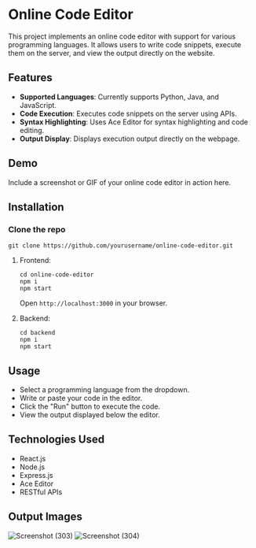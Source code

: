 # Online Code Editor

This project implements an online code editor with support for various programming languages. It allows users to write code snippets, execute them on the server, and view the output directly on the website.

## Features

- **Supported Languages**: Currently supports Python, Java, and JavaScript.
- **Code Execution**: Executes code snippets on the server using APIs.
- **Syntax Highlighting**: Uses Ace Editor for syntax highlighting and code editing.
- **Output Display**: Displays execution output directly on the webpage.

## Demo

Include a screenshot or GIF of your online code editor in action here.

## Installation

### Clone the repo
```
git clone https://github.com/yourusername/online-code-editor.git
```

1. Frontend:

   ```
   cd online-code-editor
   npm i
   npm start
   ```
   Open `http://localhost:3000` in your browser.
   
2. Backend:

   ```
   cd backend
   npm i
   npm start
   ```
## Usage

- Select a programming language from the dropdown.
- Write or paste your code in the editor.
- Click the "Run" button to execute the code.
- View the output displayed below the editor.
## Technologies Used
- React.js
- Node.js
- Express.js
- Ace Editor
- RESTful APIs

## Output Images
![Screenshot (303)](https://github.com/saranthecoder/Online-Compailer/assets/115061220/a81fa86c-7775-4e81-a814-9f9dcf419dc0)
![Screenshot (304)](https://github.com/saranthecoder/Online-Compailer/assets/115061220/eabf067d-2d5f-48e5-85a3-fdddab63faa0)
